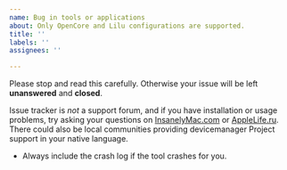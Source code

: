 ```yaml
---
name: Bug in tools or applications
about: Only OpenCore and Lilu configurations are supported.
title: ''
labels: ''
assignees: ''

---
```


Please stop and read this carefully. Otherwise your issue will be left **unanswered** and **closed**.

Issue tracker is _not_ a support forum, and if you have installation or usage problems, try asking your questions on [InsanelyMac.com](https://www.insanelymac.com/forum/73-developers-corner/) or [AppleLife.ru](https://applelife.ru/forums/xakintosh.67/). There could also be local communities providing devicemanager Project support in your native language.

- Always include the crash log if the tool crashes for you.
